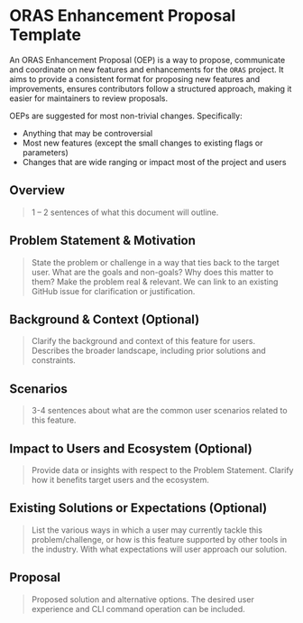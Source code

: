 # ORAS Enhancement Proposal Template

An ORAS Enhancement Proposal (OEP) is a way to propose, communicate and coordinate on new features and enhancements for the `ORAS` project. It aims to provide a consistent format for proposing new features and improvements, ensures contributors follow a structured approach, making it easier for maintainers to review proposals.

OEPs are suggested for most non-trivial changes. Specifically:

- Anything that may be controversial
- Most new features (except the small changes to existing flags or parameters)
- Changes that are wide ranging or impact most of the project and users

## Overview 

> 1 – 2 sentences of what this document will outline.

## Problem Statement & Motivation 

> State the problem or challenge in a way that ties back to the target user. What are the goals and non-goals? Why does this matter to them? Make the problem real & relevant. We can link to an existing GitHub issue for clarification or justification.

## Background & Context (Optional)

> Clarify the background and context of this feature for users. Describes the broader landscape, including prior solutions and constraints.

## Scenarios 

> 3-4 sentences about what are the common user scenarios related to this feature.

## Impact to Users and Ecosystem (Optional)

> Provide data or insights with respect to the Problem Statement. Clarify how it benefits target users and the ecosystem.

## Existing Solutions or Expectations (Optional) 

> List the various ways in which a user may currently tackle this problem/challenge, or how is this feature supported by other tools in the industry. With what expectations will user approach our solution.

## Proposal 

> Proposed solution and alternative options. The desired user experience and CLI command operation can be included.